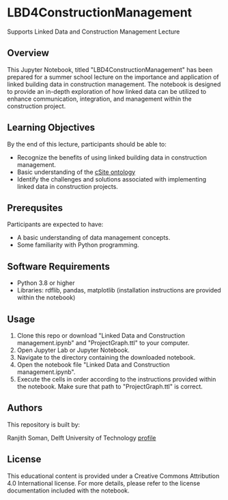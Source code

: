 # LBD4ConstructionManagement
Supports Linked Data and Construction Management Lecture 
## Overview
This Jupyter Notebook, titled "LBD4ConstructionManagement" has been prepared for a summer school lecture on the importance and application of linked building data in construction management. The notebook is designed to provide an in-depth exploration of how linked data can be utilized to enhance communication, integration, and management within the construction project.

## Learning Objectives
By the end of this lecture, participants should be able to:

* Recognize the benefits of using linked building data in construction management.
* Basic understanding of the [cSite ontology](https://www.sciencedirect.com/science/article/pii/S0926580523004843#bi0005)
* Identify the challenges and solutions associated with implementing linked data in construction projects.

## Prerequsites
Participants are expected to have:

* A basic understanding of data management concepts.
* Some familiarity with Python programming.

## Software Requirements
* Python 3.8 or higher
* Libraries: rdflib, pandas, matplotlib (installation instructions are provided within the notebook)

## Usage

1. Clone this repo or download "Linked Data and Construction management.ipynb" and "ProjectGraph.ttl" to your computer.
2. Open Jupyter Lab or Jupyter Notebook.
3. Navigate to the directory containing the downloaded notebook.
4. Open the notebook file "Linked Data and Construction management.ipynb".
5. Execute the cells in order according to the instructions provided within the notebook. Make sure that path to "ProjectGraph.ttl" is correct.

## Authors

This repository is built by:

Ranjith Soman, Delft University of Technology  [profile](https://www.tudelft.nl/en/staff/r.soman/)

## License

This educational content is provided under a Creative Commons Attribution 4.0 International license. For more details, please refer to the license documentation included with the notebook.
